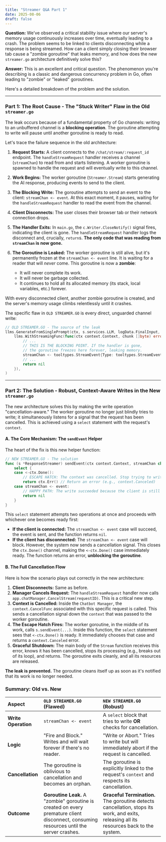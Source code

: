 ```yaml
---
title: "Streamer Q&A Part 1"
date: 2025-08-06
draft: false
---
```


**Question:** We've observed a critical stability issue where our server's memory usage continuously increases over time, eventually leading to a crash. The problem seems to be linked to clients disconnecting while a response is being streamed. How can a client simply closing their browser tab cause a "zombie goroutine" that leaks memory, and how does the new `streamer.go` architecture definitively solve this?

**Answer:** This is an excellent and critical question. The phenomenon you're describing is a classic and dangerous concurrency problem in Go, often leading to "zombie" or "leaked" goroutines.

Here's a detailed breakdown of the problem and the solution.

---

### Part 1: The Root Cause - The "Stuck Writer" Flaw in the Old `streamer.go`

The leak occurs because of a fundamental property of Go channels: writing to an unbuffered channel is a **blocking operation**. The goroutine attempting to write will pause until another goroutine is ready to read.

Let's trace the failure sequence in the old architecture:

1.  **Request Starts:** A client connects to the `/chat/stream/:request_id` endpoint. The `handleStreamRequest` handler receives a channel (`streamChan`) to read from and starts listening. A worker goroutine is spawned to handle the request and will eventually write to this channel.

2.  **Work Begins:** The worker goroutine (`Streamer.Stream`) starts generating the AI response, producing events to send to the client.

3.  **The Blocking Write:** The goroutine attempts to send an event to the client: `streamChan <- event`. At this exact moment, it pauses, waiting for the `handleStreamRequest` handler to read the event from the channel.

4.  **Client Disconnects:** The user closes their browser tab or their network connection drops.

5.  **The Handler Exits:** In `main.go`, the `c.Writer.CloseNotify()` signal fires, indicating the client is gone. The `handleStreamRequest` handler logs the disconnect and, crucially, `return`s. **The only code that was reading from `streamChan` is now gone.**

6.  **The Goroutine is Leaked:** The worker goroutine is still alive, but it's permanently frozen at the `streamChan <- event` line. It is waiting for a reader that will *never* come. This goroutine is now a **zombie**:
    *   It will never complete its work.
    *   It will never be garbage collected.
    *   It continues to hold all its allocated memory (its stack, local variables, etc.) forever.

With every disconnected client, another zombie goroutine is created, and the server's memory usage climbs relentlessly until it crashes.

The specific flaw in `OLD STREAMER.GO` is every direct, unguarded channel write:

```go
// OLD STREAMER.GO - The source of the leak
llms.GenerateFromSinglePrompt(ctx, s.services.LLM, logData.FinalInput,
    llms.WithStreamingFunc(func(ctx context.Context, chunk []byte) error {
        // ...
        // THIS IS THE BLOCKING POINT. If the handler is gone,
        // the goroutine freezes here forever, leaking memory.
        streamChan <- tooltypes.StreamEvent{Type: tooltypes.StreamEventToken, Payload: string(chunk)}
        // ...
        return nil
    }),
)
```

---

### Part 2: The Solution - Robust, Context-Aware Writes in the New `streamer.go`

The new architecture solves this by making the write operation "cancellation-aware." The worker goroutine no longer just blindly tries to write; it simultaneously listens for a signal that the request has been cancelled. This is achieved using a `select` statement with the request's `context`.

#### A. The Core Mechanism: The `sendEvent` Helper

The heart of the fix is this new helper function:

```go
// NEW STREAMER.GO - The solution
func (s *ResponseStreamer) sendEvent(ctx context.Context, streamChan chan<- tooltypes.StreamEvent, event tooltypes.StreamEvent) error {
	select {
	case <-ctx.Done():
		// ESCAPE HATCH: The context was cancelled. Stop trying to write.
		return ctx.Err() // Return an error (e.g., context.Canceled)
	case streamChan <- event:
		// HAPPY PATH: The write succeeded because the client is still listening.
		return nil
	}
}
```

This `select` statement attempts two operations at once and proceeds with whichever one becomes ready first:

*   **If the client is connected:** The `streamChan <- event` case will succeed, the event is sent, and the function returns `nil`.
*   **If the client has disconnected:** The `streamChan <- event` case will block. However, the system now sends a cancellation signal. This closes the `ctx.Done()` channel, making the `<-ctx.Done()` case immediately ready. The function returns an error, **unblocking the goroutine**.

#### B. The Full Cancellation Flow

Here is how the scenario plays out correctly in the new architecture:

1.  **Client Disconnects:** Same as before.
2.  **Manager Cancels Request:** The `handleStreamRequest` handler now calls `app.chatManager.CancelStream(requestID)`. This is a critical new step.
3.  **Context is Cancelled:** Inside the `Chatbot Manager`, the `context.CancelFunc` associated with this specific request is called. This sends a cancellation signal down the `context` that was passed to the worker goroutine.
4.  **The Escape Hatch Fires:** The worker goroutine, in the middle of its work, calls `s.sendEvent(...)`. Inside this function, the `select` statement sees that `<-ctx.Done()` is ready. It immediately chooses that case and returns a `context.Canceled` error.
5.  **Graceful Shutdown:** The main body of the `Stream` function receives this error, knows it has been cancelled, stops its processing (e.g., breaks out of its loop), and returns. The goroutine exits cleanly, and all its resources are released.

**The leak is prevented.** The goroutine cleans itself up as soon as it's notified that its work is no longer needed.

### Summary: Old vs. New

| Aspect | `OLD STREAMER.GO` (Flawed) | `NEW STREAMER.GO` (Robust) |
| :--- | :--- | :--- |
| **Write Operation** | `streamChan <- event` | A `select` block that tries to write **OR** checks for cancellation. |
| **Logic** | "Fire and Block." Writes and will wait forever if there's no reader. | "Write or Abort." Tries to write but will immediately abort if the request is cancelled. |
| **Cancellation** | The goroutine is oblivious to cancellation and becomes an orphan. | The goroutine is explicitly linked to the request's `context` and respects its cancellation. |
| **Outcome** | **Goroutine Leak.** A "zombie" goroutine is created on every premature client disconnect, consuming resources until the server crashes. | **Graceful Termination.** The goroutine detects cancellation, stops its work, and exits, releasing all its resources back to the system. |

